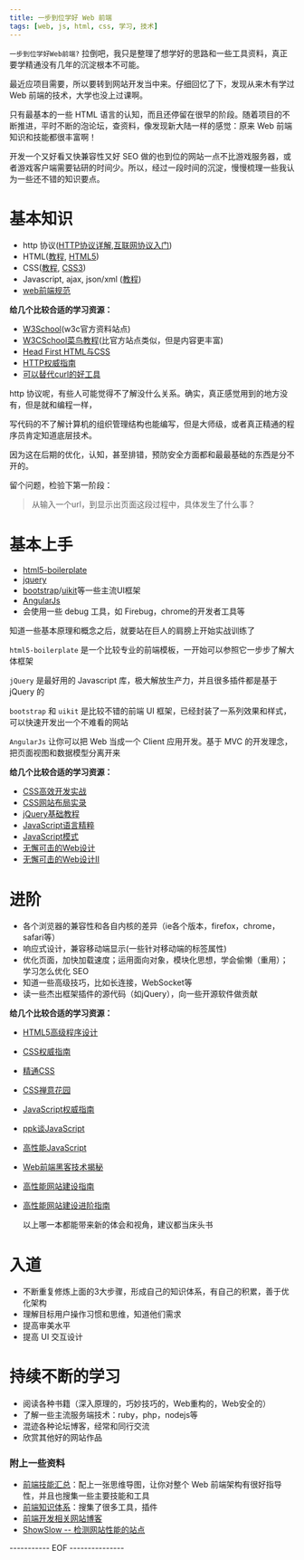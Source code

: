 ```yaml
---
title: 一步到位学好 Web 前端
tags: [web, js, html, css, 学习, 技术]
---
```


`一步到位学好Web前端?` 拉倒吧，我只是整理了想学好的思路和一些工具资料，真正要学精通没有几年的沉淀根本不可能。

最近应项目需要，所以要转到网站开发当中来。仔细回忆了下，发现从来木有学过 Web 前端的技术，大学也没上过课啊。

只有最基本的一些 HTML 语言的认知，而且还停留在很早的阶段。随着项目的不断推进，平时不断的泡论坛，查资料，像发现新大陆一样的感觉：原来 Web 前端知识和技能都很丰富啊！

开发一个又好看又快兼容性又好 SEO 做的也到位的网站一点不比游戏服务器，或者游戏客户端需要钻研的时间少。所以，经过一段时间的沉淀，慢慢梳理一些我认为一些还不错的知识要点。

<!--more-->

# 基本知识
- http 协议([HTTP协议详解](http://www.cnblogs.com/TankXiao/archive/2012/02/13/2342672.html),[互联网协议入门](http://www.ruanyifeng.com/blog/2012/05/internet_protocol_suite_part_i.html))
- HTML([教程](http://www.w3school.com.cn/html/index.asp), [HTML5](http://www.w3school.com.cn/html5/index.asp))
- CSS([教程](http://www.w3school.com.cn/css/index.asp), [CSS3](http://www.w3school.com.cn/css3/index.asp))
- Javascript, ajax, json/xml ([教程](http://www.w3school.com.cn/b.asp))
- [web前端规范](http://www.jianshu.com/p/8d291d823cc0)

**给几个比较合适的学习资源：**

- [W3School](http://www.w3school.com.cn/index.html)(w3c官方资料站点)
- [W3CSchool菜鸟教程](http://www.w3cschool.cc/)(比官方站点类似，但是内容更丰富)
- [Head First HTML与CSS](http://book.douban.com/subject/25752357/)
- [HTTP权威指南](http://book.douban.com/subject/10746113/)
- [可以替代curl的好工具](https://github.com/jakubroztocil/httpie)

http 协议呢，有些人可能觉得不了解没什么关系。确实，真正感觉用到的地方没有，但是就和编程一样，

写代码的不了解计算机的组织管理结构也能编写，但是大师级，或者真正精通的程序员肯定知道底层技术。

因为这在后期的优化，认知，甚至排错，预防安全方面都和最最基础的东西是分不开的。

留个问题，检验下第一阶段：

> 从输入一个url，到显示出页面这段过程中，具体发生了什么事？

# 基本上手
- [html5-boilerplate](http://html5boilerplate.com/)
- [jquery](http://jquery.com/)
- [bootstrap](http://getbootstrap.com/)/[uikit](http://getuikit.com/)等一些主流UI框架
- [AngularJs](https://angularjs.org/)
- 会使用一些 debug 工具，如 Firebug，chrome的开发者工具等

知道一些基本原理和概念之后，就要站在巨人的肩膀上开始实战训练了

`html5-boilerplate` 是一个比较专业的前端模板，一开始可以参照它一步步了解大体框架

`jQuery` 是最好用的 Javascript 库，极大解放生产力，并且很多插件都是基于 jQuery 的

`bootstrap` 和 `uikit` 是比较不错的前端 UI 框架，已经封装了一系列效果和样式，可以快速开发出一个不难看的网站

`AngularJs` 让你可以把 Web 当成一个 Client 应用开发。基于 MVC 的开发理念，把页面视图和数据模型分离开来

**给几个比较合适的学习资源：**

- [CSS高效开发实战](http://book.douban.com/subject/25966259/)
- [CSS网站布局实录](http://book.douban.com/subject/2175995/)
- [jQuery基础教程](http://book.douban.com/subject/25733582/)
- [JavaScript语言精粹](http://book.douban.com/subject/3590768/)
- [JavaScript模式](http://book.douban.com/subject/11506062/)
- [无懈可击的Web设计](http://book.douban.com/subject/3687098/)
- [无懈可击的Web设计II](http://book.douban.com/subject/4935289/)

# 进阶

- 各个浏览器的兼容性和各自内核的差异（ie各个版本，firefox，chrome，safari等）
- 响应式设计，兼容移动端显示(一些针对移动端的标签属性)
- 优化页面，加快加载速度；运用面向对象，模块化思想，学会偷懒（重用）；学习怎么优化 SEO
- 知道一些高级技巧，比如长连接，WebSocket等
- 读一些杰出框架插件的源代码（如jQuery），向一些开源软件做贡献

**给几个比较合适的学习资源：**

- [HTML5高级程序设计](http://book.douban.com/subject/5402708/)
- [CSS权威指南](http://book.douban.com/subject/2308234/)
- [精通CSS](http://book.douban.com/subject/4736167/)
- [CSS禅意花园](http://book.douban.com/subject/2052176/)
- [JavaScript权威指南](http://book.douban.com/subject/10549733/)
- [ppk谈JavaScript](http://book.douban.com/subject/3022779/)
- [高性能JavaScript](http://book.douban.com/subject/5362856/)
- [Web前端黑客技术揭秘](http://book.douban.com/subject/20451827/)
- [高性能网站建设指南](http://book.douban.com/subject/3132277/)
- [高性能网站建设进阶指南](http://book.douban.com/subject/4719162/)

  以上哪一本都能带来新的体会和视角，建议都当床头书

# 入道
- 不断重复修炼上面的3大步骤，形成自己的知识体系，有自己的积累，善于优化架构
- 理解目标用户操作习惯和思维，知道他们需求
- 提高审美水平
- 提高 UI 交互设计

# 持续不断的学习
- 阅读各种书籍（深入原理的，巧妙技巧的，Web重构的，Web安全的）
- 了解一些主流服务端技术：ruby，php，nodejs等
- 混迹各种论坛博客，经常和同行交流
- 欣赏其他好的网站作品

### 附上一些资料
- [前端技能汇总](https://github.com/JacksonTian/fks)：配上一张思维导图，让你对整个 Web 前端架构有很好指导性，并且也搜集一些主要技能和工具
- [前端知识体系](http://ecomfe.duapp.com/tag/animation-library)：搜集了很多工具，插件
- [前端开发相关网站博客](https://github.com/foru17/front-end-collect)
- [ShowSlow -- 检测网站性能的站点](http://www.showslow.com/)

----------- EOF ---------------
